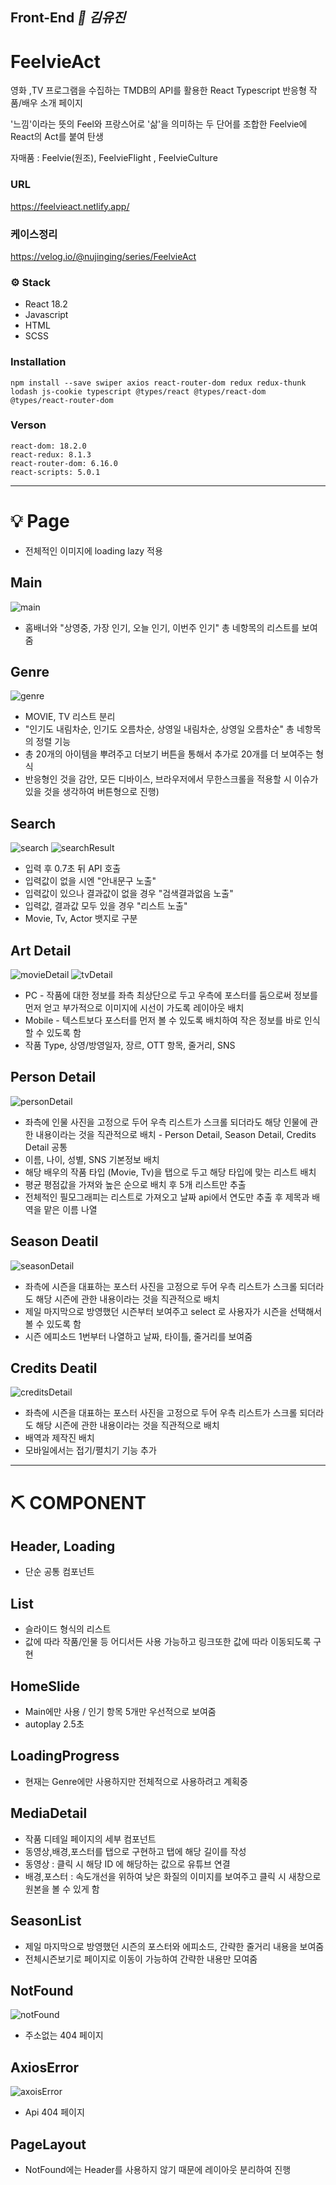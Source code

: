 ## Front-End *👩 김유진*

# FeelvieAct

영화 ,TV 프로그램을 수집하는 TMDB의 API를 활용한 React Typescript 반응형 작품/배우 소개 페이지

'느낌'이라는 뜻의 Feel와 프랑스어로 '삶'을 의미하는 두 단어를 조합한 Feelvie에 React의 Act를 붙여 탄생

자매품 : Feelvie(원조), FeelvieFlight , FeelvieCulture

### URL
https://feelvieact.netlify.app/

### 케이스정리
https://velog.io/@nujinging/series/FeelvieAct

### ⚙️ Stack
- React 18.2
- Javascript
- HTML
- SCSS

### Installation
```
npm install --save swiper axios react-router-dom redux redux-thunk lodash js-cookie typescript @types/react @types/react-dom @types/react-router-dom
```
### Verson
```
react-dom: 18.2.0
react-redux: 8.1.3
react-router-dom: 6.16.0
react-scripts: 5.0.1
```
----

# 💡 Page
- 전체적인 이미지에 loading lazy 적용

## Main
![main](https://github.com/nujinging/FeelvieAct/assets/78008757/36e592b1-1b53-4e75-8468-b86f9e59b674)
- 홈배너와 "상영중, 가장 인기, 오늘 인기, 이번주 인기" 총 네항목의 리스트를 보여줌

## Genre
![genre](https://github.com/nujinging/FeelvieAct/assets/78008757/770b6b47-a75c-4814-83ef-7b2ac0656c97)
- MOVIE, TV 리스트 분리
- "인기도 내림차순, 인기도 오름차순, 상영일 내림차순, 상영일 오름차순" 총 네항목의 정렬 기능
- 총 20개의 아이템을 뿌려주고 더보기 버튼을 통해서 추가로 20개를 더 보여주는 형식
- 반응형인 것을 감안, 모든 디바이스, 브라우저에서 무한스크롤을 적용할 시 이슈가 있을 것을 생각하여 버튼형으로 진행)

## Search
![search](https://github.com/nujinging/FeelvieAct/assets/78008757/b99b9c12-60a7-43af-ae3f-ff10d7449367)
![searchResult](https://github.com/nujinging/FeelvieAct/assets/78008757/7299a103-92ab-431c-8f81-f94a1fb4a310)
- 입력 후 0.7초 뒤 API 호출
- 입력값이 없을 시엔 "안내문구 노출"
- 입력값이 있으나 결과값이 없을 경우 "검색결과없음 노출"
- 입력값, 결과값 모두 있을 경우 "리스트 노출"
- Movie, Tv, Actor 뱃지로 구분

## Art Detail
![movieDetail](https://github.com/nujinging/FeelvieAct/assets/78008757/3c189c93-4091-40b9-8aac-f41d09227bce)
![tvDetail](https://github.com/nujinging/FeelvieAct/assets/78008757/8ac544ae-df79-4f72-a3aa-8994c112cab3)
- PC - 작품에 대한 정보를 좌측 최상단으로 두고 우측에 포스터를 둠으로써
  정보를 먼저 얻고 부가적으로 이미지에 시선이 가도록 레이아웃 배치
- Mobile - 텍스트보다 포스터를 먼저 볼 수 있도록 배치하여 작은 정보를 바로 인식할 수 있도록 함
- 작품 Type, 상영/방영일자, 장르, OTT 항목, 줄거리, SNS

## Person Detail
![personDetail](https://github.com/nujinging/FeelvieAct/assets/78008757/afafac0b-d5a8-4c34-b8ff-172cf9faaa13)
- 좌측에 인물 사진을 고정으로 두어 우측 리스트가 스크롤 되더라도 해당 인물에 관한 내용이라는 것을 직관적으로 배치 - Person Detail, Season Detail, Credits Detail 공통
- 이름, 나이, 성별, SNS 기본정보 배치
- 해당 배우의 작품 타입 (Movie, Tv)을 탭으로 두고 해당 타입에 맞는 리스트 배치
- 평균 평점값을 가져와 높은 순으로 배치 후 5개 리스트만 추출
- 전체적인 필모그래피는 리스트로 가져오고 날짜 api에서 연도만 추출 후 제목과 배역을 맡은 이름 나열

## Season Deatil
![seasonDetail](https://github.com/nujinging/FeelvieAct/assets/78008757/29ba0af9-013d-4a26-89b0-ef10b9982554)
- 좌측에 시즌을 대표하는 포스터 사진을 고정으로 두어 우측 리스트가 스크롤 되더라도 해당 시즌에 관한 내용이라는 것을 직관적으로 배치
- 제일 마지막으로 방영했던 시즌부터 보여주고 select 로 사용자가 시즌을 선택해서 볼 수 있도록 함
- 시즌 에피소드 1번부터 나열하고 날짜, 타이틀, 줄거리를 보여줌

## Credits Deatil
![creditsDetail](https://github.com/nujinging/FeelvieAct/assets/78008757/705d1029-147a-4c4d-842a-6db5c0cde61c)
- 좌측에 시즌을 대표하는 포스터 사진을 고정으로 두어 우측 리스트가 스크롤 되더라도 해당 시즌에 관한 내용이라는 것을 직관적으로 배치
- 배역과 제작진 배치
- 모바일에서는 접기/펼치기 기능 추가


---


# ⛏ COMPONENT
## Header, Loading
- 단순 공통 컴포넌트

## List
- 슬라이드 형식의 리스트
- 값에 따라 작품/인물 등 어디서든 사용 가능하고 링크또한 값에 따라 이동되도록 구현
  
## HomeSlide
- Main에만 사용 / 인기 항목 5개만 우선적으로 보여줌
- autoplay 2.5초
  
## LoadingProgress
- 현재는 Genre에만 사용하지만 전체적으로 사용하려고 계획중
  
## MediaDetail
- 작품 디테일 페이지의 세부 컴포넌트
- 동영상,배경,포스터를 탭으로 구현하고 탭에 해당 길이를 작성
- 동영상 : 클릭 시 해당 ID 에 해당하는 값으로 유튜브 연결
- 배경,포스터 : 속도개선을 위하여 낮은 화질의 이미지를 보여주고 클릭 시 새창으로 원본을 볼 수 있게 함

## SeasonList
- 제일 마지막으로 방영했던 시즌의 포스터와 에피소드, 간략한 줄거리 내용을 보여줌
- 전체시즌보기로 페이지로 이동이 가능하여 간략한 내용만 모여줌

## NotFound
![notFound](https://github.com/nujinging/FeelvieAct/assets/78008757/0c30e92d-20a1-4f6a-920d-59d10f0a016f)
- 주소없는 404 페이지

## AxiosError
![axoisError](https://github.com/nujinging/FeelvieAct/assets/78008757/a90d60d0-bc12-4b96-b8c2-7e0f73a06740)
- Api 404 페이지

## PageLayout
- NotFound에는 Header를 사용하지 않기 때문에 레이아웃 분리하여 진행

